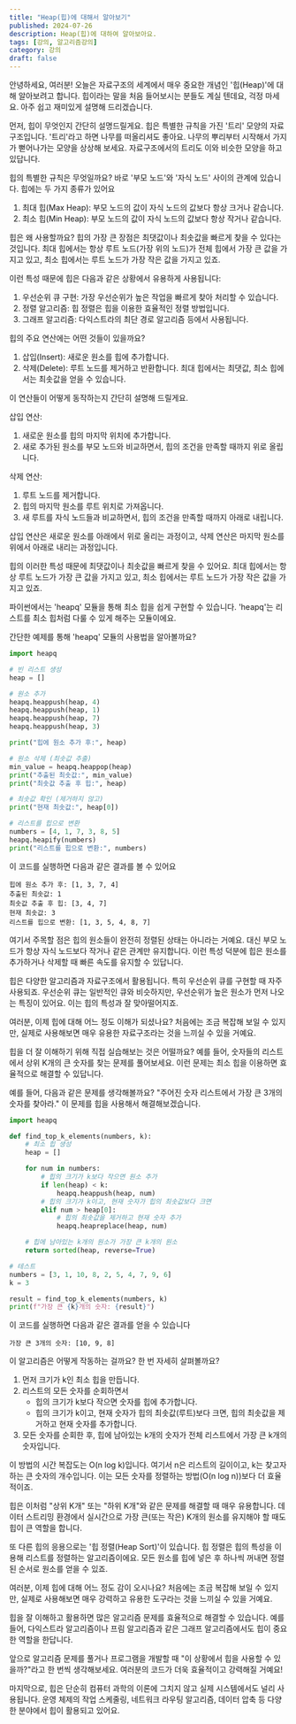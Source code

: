 ```yaml
---
title: "Heap(힙)에 대해서 알아보기"
published: 2024-07-26
description: Heap(힙)에 대하여 알아보아요.
tags: [강의, 알고리즘강의]
category: 강의
draft: false
---
```


안녕하세요, 여러분! 오늘은 자료구조의 세계에서 매우 중요한 개념인 '힙(Heap)'에 대해 알아보려고 합니다. 힙이라는 말을 처음 들어보시는 분들도 계실 텐데요, 걱정 마세요. 아주 쉽고 재미있게 설명해 드리겠습니다.

먼저, 힙이 무엇인지 간단히 설명드릴게요. 힙은 특별한 규칙을 가진 '트리' 모양의 자료구조입니다. '트리'라고 하면 나무를 떠올리셔도 좋아요. 나무의 뿌리부터 시작해서 가지가 뻗어나가는 모양을 상상해 보세요. 자료구조에서의 트리도 이와 비슷한 모양을 하고 있답니다.

힙의 특별한 규칙은 무엇일까요? 바로 '부모 노드'와 '자식 노드' 사이의 관계에 있습니다. 힙에는 두 가지 종류가 있어요

1. 최대 힙(Max Heap): 부모 노드의 값이 자식 노드의 값보다 항상 크거나 같습니다.
2. 최소 힙(Min Heap): 부모 노드의 값이 자식 노드의 값보다 항상 작거나 같습니다.

힙은 왜 사용할까요? 힙의 가장 큰 장점은 최댓값이나 최솟값을 빠르게 찾을 수 있다는 것입니다. 최대 힙에서는 항상 루트 노드(가장 위의 노드)가 전체 힙에서 가장 큰 값을 가지고 있고, 최소 힙에서는 루트 노드가 가장 작은 값을 가지고 있죠.

이런 특성 때문에 힙은 다음과 같은 상황에서 유용하게 사용됩니다:

1. 우선순위 큐 구현: 가장 우선순위가 높은 작업을 빠르게 찾아 처리할 수 있습니다.
2. 정렬 알고리즘: 힙 정렬은 힙을 이용한 효율적인 정렬 방법입니다.
3. 그래프 알고리즘: 다익스트라의 최단 경로 알고리즘 등에서 사용됩니다.

힙의 주요 연산에는 어떤 것들이 있을까요?

1. 삽입(Insert): 새로운 원소를 힙에 추가합니다.
2. 삭제(Delete): 루트 노드를 제거하고 반환합니다. 최대 힙에서는 최댓값, 최소 힙에서는 최솟값을 얻을 수 있습니다.

이 연산들이 어떻게 동작하는지 간단히 설명해 드릴게요.

삽입 연산:

1. 새로운 원소를 힙의 마지막 위치에 추가합니다.
2. 새로 추가된 원소를 부모 노드와 비교하면서, 힙의 조건을 만족할 때까지 위로 올립니다.

삭제 연산:

1. 루트 노드를 제거합니다.
2. 힙의 마지막 원소를 루트 위치로 가져옵니다.
3. 새 루트를 자식 노드들과 비교하면서, 힙의 조건을 만족할 때까지 아래로 내립니다.

삽입 연산은 새로운 원소를 아래에서 위로 올리는 과정이고, 삭제 연산은 마지막 원소를 위에서 아래로 내리는 과정입니다.

힙의 이러한 특성 때문에 최댓값이나 최솟값을 빠르게 찾을 수 있어요. 최대 힙에서는 항상 루트 노드가 가장 큰 값을 가지고 있고, 최소 힙에서는 루트 노드가 가장 작은 값을 가지고 있죠.

파이썬에서는 'heapq' 모듈을 통해 최소 힙을 쉽게 구현할 수 있습니다. 'heapq'는 리스트를 최소 힙처럼 다룰 수 있게 해주는 모듈이에요.

간단한 예제를 통해 'heapq' 모듈의 사용법을 알아볼까요?

```python
import heapq

# 빈 리스트 생성
heap = []

# 원소 추가
heapq.heappush(heap, 4)
heapq.heappush(heap, 1)
heapq.heappush(heap, 7)
heapq.heappush(heap, 3)

print("힙에 원소 추가 후:", heap)

# 원소 삭제 (최솟값 추출)
min_value = heapq.heappop(heap)
print("추출된 최솟값:", min_value)
print("최솟값 추출 후 힙:", heap)

# 최솟값 확인 (제거하지 않고)
print("현재 최솟값:", heap[0])

# 리스트를 힙으로 변환
numbers = [4, 1, 7, 3, 8, 5]
heapq.heapify(numbers)
print("리스트를 힙으로 변환:", numbers)

```

이 코드를 실행하면 다음과 같은 결과를 볼 수 있어요

```
힙에 원소 추가 후: [1, 3, 7, 4]
추출된 최솟값: 1
최솟값 추출 후 힙: [3, 4, 7]
현재 최솟값: 3
리스트를 힙으로 변환: [1, 3, 5, 4, 8, 7]
```

여기서 주목할 점은 힙의 원소들이 완전히 정렬된 상태는 아니라는 거예요. 대신 부모 노드가 항상 자식 노드보다 작거나 같은 관계만 유지합니다. 이런 특성 덕분에 힙은 원소를 추가하거나 삭제할 때 빠른 속도를 유지할 수 있답니다.

힙은 다양한 알고리즘과 자료구조에서 활용됩니다. 특히 우선순위 큐를 구현할 때 자주 사용되죠. 우선순위 큐는 일반적인 큐와 비슷하지만, 우선순위가 높은 원소가 먼저 나오는 특징이 있어요. 이는 힙의 특성과 잘 맞아떨어지죠.

여러분, 이제 힙에 대해 어느 정도 이해가 되셨나요? 처음에는 조금 복잡해 보일 수 있지만, 실제로 사용해보면 매우 유용한 자료구조라는 것을 느끼실 수 있을 거예요.

힙을 더 잘 이해하기 위해 직접 실습해보는 것은 어떨까요? 예를 들어, 숫자들의 리스트에서 상위 K개의 큰 숫자를 찾는 문제를 풀어보세요. 이런 문제는 최소 힙을 이용하면 효율적으로 해결할 수 있답니다.

예를 들어, 다음과 같은 문제를 생각해볼까요? "주어진 숫자 리스트에서 가장 큰 3개의 숫자를 찾아라." 이 문제를 힙을 사용해서 해결해보겠습니다.

```python
import heapq

def find_top_k_elements(numbers, k):
    # 최소 힙 생성
    heap = []

    for num in numbers:
        # 힙의 크기가 k보다 작으면 원소 추가
        if len(heap) < k:
            heapq.heappush(heap, num)
        # 힙의 크기가 k이고, 현재 숫자가 힙의 최솟값보다 크면
        elif num > heap[0]:
            # 힙의 최솟값을 제거하고 현재 숫자 추가
            heapq.heapreplace(heap, num)

    # 힙에 남아있는 k개의 원소가 가장 큰 k개의 원소
    return sorted(heap, reverse=True)

# 테스트
numbers = [3, 1, 10, 8, 2, 5, 4, 7, 9, 6]
k = 3

result = find_top_k_elements(numbers, k)
print(f"가장 큰 {k}개의 숫자: {result}")

```

이 코드를 실행하면 다음과 같은 결과를 얻을 수 있습니다

```
가장 큰 3개의 숫자: [10, 9, 8]
```

이 알고리즘은 어떻게 작동하는 걸까요? 한 번 자세히 살펴볼까요?

1. 먼저 크기가 k인 최소 힙을 만듭니다.
2. 리스트의 모든 숫자를 순회하면서
   - 힙의 크기가 k보다 작으면 숫자를 힙에 추가합니다.
   - 힙의 크기가 k이고, 현재 숫자가 힙의 최솟값(루트)보다 크면, 힙의 최솟값을 제거하고 현재 숫자를 추가합니다.
3. 모든 숫자를 순회한 후, 힙에 남아있는 k개의 숫자가 전체 리스트에서 가장 큰 k개의 숫자입니다.

이 방법의 시간 복잡도는 O(n log k)입니다. 여기서 n은 리스트의 길이이고, k는 찾고자 하는 큰 숫자의 개수입니다. 이는 모든 숫자를 정렬하는 방법(O(n log n))보다 더 효율적이죠.

힙은 이처럼 "상위 K개" 또는 "하위 K개"와 같은 문제를 해결할 때 매우 유용합니다. 데이터 스트리밍 환경에서 실시간으로 가장 큰(또는 작은) K개의 원소를 유지해야 할 때도 힙이 큰 역할을 합니다.

또 다른 힙의 응용으로는 '힙 정렬(Heap Sort)'이 있습니다. 힙 정렬은 힙의 특성을 이용해 리스트를 정렬하는 알고리즘이에요. 모든 원소를 힙에 넣은 후 하나씩 꺼내면 정렬된 순서로 원소를 얻을 수 있죠.

여러분, 이제 힙에 대해 어느 정도 감이 오시나요? 처음에는 조금 복잡해 보일 수 있지만, 실제로 사용해보면 매우 강력하고 유용한 도구라는 것을 느끼실 수 있을 거예요.

힙을 잘 이해하고 활용하면 많은 알고리즘 문제를 효율적으로 해결할 수 있습니다. 예를 들어, 다익스트라 알고리즘이나 프림 알고리즘과 같은 그래프 알고리즘에서도 힙이 중요한 역할을 한답니다.

앞으로 알고리즘 문제를 풀거나 프로그램을 개발할 때 "이 상황에서 힙을 사용할 수 있을까?"라고 한 번씩 생각해보세요. 여러분의 코드가 더욱 효율적이고 강력해질 거예요!

마지막으로, 힙은 단순히 컴퓨터 과학의 이론에 그치지 않고 실제 시스템에서도 널리 사용됩니다. 운영 체제의 작업 스케줄링, 네트워크 라우팅 알고리즘, 데이터 압축 등 다양한 분야에서 힙이 활용되고 있어요.
